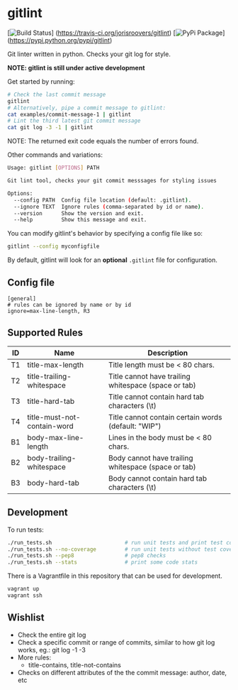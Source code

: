 # gitlint

[![Build Status](https://travis-ci.org/jorisroovers/gitlint.svg?branch=master)]
(https://travis-ci.org/jorisroovers/gitlint)
[![PyPi Package](https://img.shields.io/pypi/v/gitlint.png)]
(https://pypi.python.org/pypi/gitlint)

Git linter written in python. Checks your git log for style.

**NOTE: gitlint is still under active development**

Get started by running:
```bash
# Check the last commit message
gitlint
# Alternatively, pipe a commit message to gitlint:
cat examples/commit-message-1 | gitlint
# Lint the third latest git commit message
cat git log -3 -1 | gitlint
```

NOTE: The returned exit code equals the number of errors found.

Other commands and variations:

```bash
Usage: gitlint [OPTIONS] PATH

Git lint tool, checks your git commit messsages for styling issues

Options:
  --config PATH  Config file location (default: .gitlint).
  --ignore TEXT  Ignore rules (comma-separated by id or name).
  --version      Show the version and exit.
  --help         Show this message and exit.
```

You can modify gitlint's behavior by specifying a config file like so: 
```bash
gitlint --config myconfigfile 
```
By default, gitlint will look for an **optional** ```.gitlint``` file for configuration.

## Config file ##

```
[general]
# rules can be ignored by name or by id
ignore=max-line-length, R3
```

## Supported Rules ##

ID    | Name                | Description
------|-----------------------------|----------------------------------------------------
T1    | title-max-length            | Title length must be &lt; 80 chars.
T2    | title-trailing-whitespace   | Title cannot have trailing whitespace (space or tab)
T3    | title-hard-tab              | Title cannot contain hard tab characters (\t)
T4    | title-must-not-contain-word | Title cannot contain certain words (default: "WIP")
B1    | body-max-line-length        | Lines in the body must be &lt; 80 chars.            
B2    | body-trailing-whitespace    | Body cannot have trailing whitespace (space or tab)
B3    | body-hard-tab               | Body cannot contain hard tab characters (\t)

## Development ##

To run tests:
```bash
./run_tests.sh                       # run unit tests and print test coverage
./run_tests.sh --no-coverage         # run unit tests without test coverage
./run_tests.sh --pep8                # pep8 checks
./run_tests.sh --stats               # print some code stats
```

There is a Vagrantfile in this repository that can be used for development.
```bash
vagrant up
vagrant ssh
```

## Wishlist ##
- Check the entire git log
- Check a specific commit or range of commits, similar to how git log works, eg.:
  git log -1 -3
- More rules:
   - title-contains, title-not-contains    
- Checks on different attributes of the the commit message: author, date, etc

